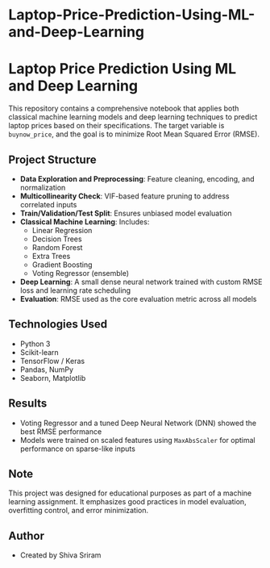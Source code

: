 # Laptop-Price-Prediction-Using-ML-and-Deep-Learning


# Laptop Price Prediction Using ML and Deep Learning

This repository contains a comprehensive notebook that applies both classical machine learning models and deep learning techniques to predict laptop prices based on their specifications. The target variable is `buynow_price`, and the goal is to minimize Root Mean Squared Error (RMSE).

## Project Structure

- **Data Exploration and Preprocessing**: Feature cleaning, encoding, and normalization
- **Multicollinearity Check**: VIF-based feature pruning to address correlated inputs
- **Train/Validation/Test Split**: Ensures unbiased model evaluation
- **Classical Machine Learning**: Includes:
  - Linear Regression
  - Decision Trees
  - Random Forest
  - Extra Trees
  - Gradient Boosting
  - Voting Regressor (ensemble)
- **Deep Learning**: A small dense neural network trained with custom RMSE loss and learning rate scheduling
- **Evaluation**: RMSE used as the core evaluation metric across all models

## Technologies Used

- Python 3
- Scikit-learn
- TensorFlow / Keras
- Pandas, NumPy
- Seaborn, Matplotlib

## Results

- Voting Regressor and a tuned Deep Neural Network (DNN) showed the best RMSE performance
- Models were trained on scaled features using `MaxAbsScaler` for optimal performance on sparse-like inputs


## Note

This project was designed for educational purposes as part of a machine learning assignment. It emphasizes good practices in model evaluation, overfitting control, and error minimization.

##  Author

- Created by Shiva Sriram
  
